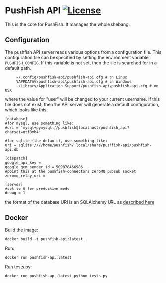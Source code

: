 PushFish API [![License](http://img.shields.io/badge/license-BSD-blue.svg?style=flat)](/LICENSE)
==================
This is the core for PushFish. It manages the whole shebang. 


## Configuration
The pushfish API server reads various options from a configuration file. This configuration file can be specified by setting the environment variable `PUSHFISH_CONFIG`. If this variable is not set, then the file is searched for in a default path.

```
     ~/.config/pushfish-api/pushfish-api.cfg # on Linux 
     %APPDATA%\pushfish-api\pushfish-api.cfg # on Windows
     ~/Library/Application Support/pushfish-api/pushfish-api.cfg # on OSX
```

where the value for "user" will be changed to your current username. If this file does not exist, then the API server will generate a default configuration, which looks like this:

```
[database]
#for mysql, use something like:
#uri = 'mysql+pymysql://pushfish@localhost/pushfish_api?charset=utf8mb4'

#for sqlite (the default), use something like:
uri = sqlite:////home/pushfish/.local/share/pushfish-api/pushfish-api.db

[dispatch]
google_api_key = 
google_gcm_sender_id = 509878466986
#point this at the pushfish-connectors zeroMQ pubsub socket
zeromq_relay_uri = 

[server]
#set to 0 for production mode
debug = 1

```

the format of the database URI is an SQLAlchemy URL as [described here](http://docs.sqlalchemy.org/en/latest/core/engines.html)

Docker
------------------
Build the image:

```
docker build -t pushfish-api:latest .
```

Run:

```
docker run pushfish-api:latest 
```

Run tests.py:

```
docker run pushfish-api:latest python tests.py
```
